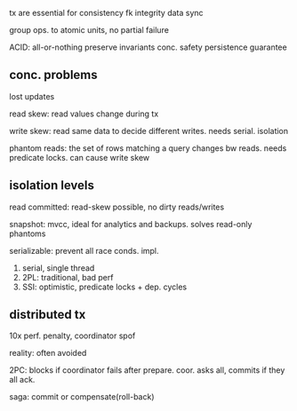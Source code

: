 ---
---
tx are essential for 
consistency
fk integrity
data sync 

group ops. to atomic units, no partial failure 

ACID: 
all-or-nothing 
preserve invariants 
conc. safety 
persistence guarantee


## conc. problems 

lost updates

read skew: read values change during tx   

write skew: read same data to decide different writes. needs serial. isolation

phantom reads: the set of rows matching a query changes bw reads. needs predicate locks. can cause write skew 


## isolation levels 

read committed: read-skew possible, no dirty reads/writes

snapshot: mvcc, ideal for analytics and backups. solves read-only phantoms

serializable: prevent all race conds. 
impl.
1. serial, single thread
2. 2PL: traditional, bad perf 
3. SSI: optimistic, predicate locks + dep. cycles


## distributed tx 

10x perf. penalty, coordinator spof 

reality: often avoided 

2PC: blocks if coordinator fails after prepare. coor. asks all, commits if they all ack.

saga: commit or compensate(roll-back) 

